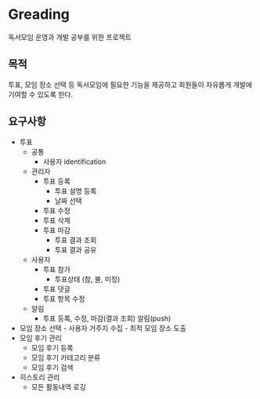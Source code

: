 # Greading

독서모임 운영과 개발 공부를 위한 프로젝트

## 목적

투표, 모임 장소 선택 등 독서모임에 필요한 기능을 제공하고 회원들이 자유롭게 개발에 기여할 수 있도록 한다.

## 요구사항

- 투표
    - 공통
        - 사용자 identification
    - 관리자
        - 투표 등록
            - 투표 설명 등록
            - 날짜 선택
        - 투표 수정
        - 투표 삭제
        - 투표 마감
            - 투표 결과 조회
            - 투표 결과 공유
    - 사용자    
        - 투표 참가
            - 투표상태 (참, 불, 미정)
        - 투표 댓글
        - 투표 항목 수정
    - 알림
        - 투표 등록, 수정, 마감(결과 조회) 알림(push)
- 모임 장소 선택
      - 사용자 거주지 수집
      - 최적 모임 장소 도출
- 모임 후기 관리
    - 모임 후기 등록
    - 모임 후기 카테고리 분류
    - 모임 후기 검색
- 히스토리 관리
    - 모든 활동내역 로깅
